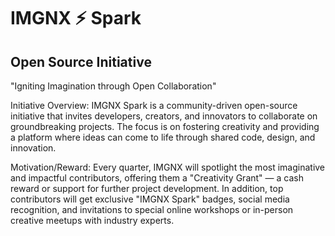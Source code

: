 # IMGNX ⚡️ Spark

## Open Source Initiative

"Igniting Imagination through Open Collaboration"

Initiative Overview: IMGNX Spark is a community-driven open-source initiative that invites developers, creators, and innovators to collaborate on groundbreaking projects. The focus is on fostering creativity and providing a platform where ideas can come to life through shared code, design, and innovation.

Motivation/Reward: Every quarter, IMGNX will spotlight the most imaginative and impactful contributors, offering them a "Creativity Grant" — a cash reward or support for further project development. In addition, top contributors will get exclusive "IMGNX Spark" badges, social media recognition, and invitations to special online workshops or in-person creative meetups with industry experts.
